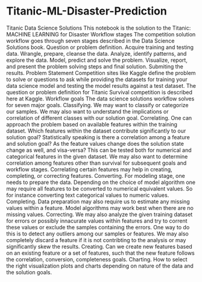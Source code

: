 # Titanic-ML-Disaster-Prediction
Titanic Data Science Solutions This notebook is the solution to the Titanic: MACHINE LEARNING for Disaster Workflow stages The competition solution workflow goes through seven stages described in the Data Science Solutions book.  Question or problem definition. Acquire training and testing data. Wrangle, prepare, cleanse the data. Analyze, identify patterns, and explore the data. Model, predict and solve the problem. Visualize, report, and present the problem solving steps and final solution. Submiting the results. Problem Statement Competition sites like Kaggle define the problem to solve or questions to ask while providing the datasets for training your data science model and testing the model results against a test dataset. The question or problem definition for Titanic Survival competition is described here at Kaggle.  Workflow goals The data science solutions workflow solves for seven major goals.  Classifying. We may want to classify or categorize our samples. We may also want to understand the implications or correlation of different classes with our solution goal.  Correlating. One can approach the problem based on available features within the training dataset. Which features within the dataset contribute significantly to our solution goal? Statistically speaking is there a correlation among a feature and solution goal? As the feature values change does the solution state change as well, and visa-versa? This can be tested both for numerical and categorical features in the given dataset. We may also want to determine correlation among features other than survival for subsequent goals and workflow stages. Correlating certain features may help in creating, completing, or correcting features.  Converting. For modeling stage, one needs to prepare the data. Depending on the choice of model algorithm one may require all features to be converted to numerical equivalent values. So for instance converting text categorical values to numeric values.  Completing. Data preparation may also require us to estimate any missing values within a feature. Model algorithms may work best when there are no missing values.  Correcting. We may also analyze the given training dataset for errors or possibly innacurate values within features and try to corrent these values or exclude the samples containing the errors. One way to do this is to detect any outliers among our samples or features. We may also completely discard a feature if it is not contribting to the analysis or may significantly skew the results.  Creating. Can we create new features based on an existing feature or a set of features, such that the new feature follows the correlation, conversion, completeness goals.  Charting. How to select the right visualization plots and charts depending on nature of the data and the solution goals.
